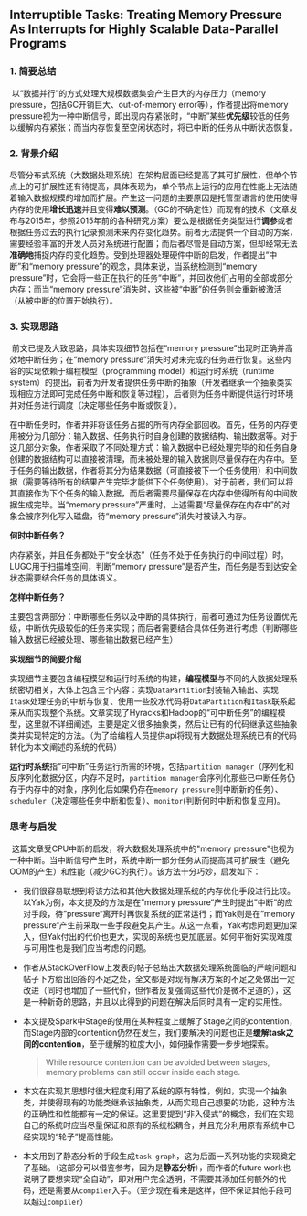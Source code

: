## Interruptible Tasks: Treating Memory Pressure As Interrupts for Highly Scalable Data-Parallel Programs    

### 1. 简要总结

​	以“数据并行”的方式处理大规模数据集会产生巨大的内存压力（memory pressure，包括GC开销巨大、out-of-memory error等），作者提出将memory pressure视为一种中断信号，即出现内存紧张时，“中断”某些**优先级**较低的任务以缓解内存紧张；而当内存恢复至空闲状态时，将已中断的任务从中断状态恢复。

### 2. 背景介绍

​	尽管分布式系统（大数据处理系统）在架构层面已经提高了其可扩展性，但单个节点上的可扩展性还有待提高，具体表现为，单个节点上运行的应用在性能上无法随着输入数据规模的增加而扩展。产生这一问题的主要原因是托管型语言的使用使得内存的使用**增长迅速**并且变得**难以预测**。（GC的不确定性）而现有的技术（文章发布与2015年，参照2015年前的各种研究方案）要么是根据任务类型进行**调参**或者根据任务过去的执行记录预测未来内存变化趋势。前者无法提供一个自动的方案，需要经验丰富的开发人员对系统进行配置；而后者尽管是自动方案，但却经常无法**准确地**捕捉内存的变化趋势。受到处理器处理硬件中断的启发，作者提出“中断”和“memory pressure”的观念，具体来说，当系统检测到“memory pressure”时，它会将一些正在执行的任务“中断”，并回收他们占用的全部或部分内存；而当“memory pressure”消失时，这些被“中断”的任务则会重新被激活（从被中断的位置开始执行）。

### 3. 实现思路

​	前文已提及大致思路，具体实现细节包括在“memory pressure”出现时正确并高效地中断任务；在“memory pressure”消失时对未完成的任务进行恢复。这些内容的实现依赖于编程模型（programming model）和运行时系统（runtime system）的提出，前者为开发者提供任务中断的抽象（开发者继承一个抽象类实现相应方法即可完成任务中断和恢复等过程），后者则为任务中断提供运行时环境并对任务进行调度（决定哪些任务中断或恢复）。

​	在中断任务时，作者并非将该任务占据的所有内存全部回收。首先，任务的内存使用被分为几部分：输入数据、任务执行时自身创建的数据结构、输出数据等。对于这几部分对象，作者采取了不同处理方式：输入数据中已经处理完毕的和任务自身创建的数据结构可以直接被清理，而未被处理的输入数据则尽量保存在内存中。至于任务的输出数据，作者将其分为结果数据（可直接被下一个任务使用）和中间数据（需要等待所有的结果产生完毕才能供下个任务使用）。对于前者，我们可以将其直接作为下个任务的输入数据，而后者需要尽量保存在内存中使得所有的中间数据生成完毕。当“memory pressure”严重时，上述需要“尽量保存在内存中”的对象会被序列化写入磁盘，待“memory pressure”消失时被读入内存。

**何时中断任务？**

​	内存紧张，并且任务都处于“安全状态”（任务不处于任务执行的中间过程）时。LUGC用于扫描堆空间，判断“memory pressure”是否产生，而任务是否到达安全状态需要结合任务的具体语义。

**怎样中断任务？**

​	主要包含两部分：中断哪些任务以及中断的具体执行，前者可通过为任务设置优先级，中断优先级较低的任务来实现；而后者需要结合具体任务进行考虑（判断哪些输入数据已经被处理、哪些输出数据已经产生）

**实现细节的简要介绍**

​	实现细节主要包含编程模型和运行时系统的构建，**编程模型**与不同的大数据处理系统密切相关，大体上包含三个内容：实现`DataPartition`封装输入输出、实现`Itask`处理任务的中断与恢复、使用一些胶水代码将`DataPartition`和`Itask`联系起来从而实现整个系统。文章实现了Hyracks和Hadoop的“可中断任务”的编程模型，这里就不详细阐述，主要是定义很多抽象类，然后让已有的代码继承这些抽象类并实现特定的方法。（为了给编程人员提供api将现有大数据处理系统已有的代码转化为本文阐述的系统的代码）

**运行时系统**指“可中断”任务运行所需的环境，包括`partition manager`（序列化和反序列化数据分区，内存不足时，`partition manager`会序列化那些已中断任务仍存于内存中的对象，序列化后如果仍存在`memory pressure`则中断新的任务）、`scheduler`（决定哪些任务中断和恢复）、`monitor`(判断何时中断和恢复应用)。

### 思考与启发

​	这篇文章受CPU中断的启发，将大数据处理系统中的"memory pressure"也视为一种中断。当中断信号产生时，系统中断一部分任务从而提高其可扩展性（避免OOM的产生）和性能（减少GC的执行）。该方法十分巧妙，启发如下：

- 我们很容易联想到将该方法和其他大数据处理系统的内存优化手段进行比较。以Yak为例，本文提及的方法是在”memory pressure“产生时提出”中断“的应对手段，待”pressure“离开时再恢复系统的正常运行；而Yak则是在”memory pressure“产生前采取一些手段避免其产生。从这一点看，Yak考虑问题更加深入，但Yak付出的代价也更大，实现的系统也更加底层。如何平衡好实现难度与可用性也是我们应当考虑的问题。

- 作者从StackOverFlow上发表的帖子总结出大数据处理系统面临的严峻问题和帖子下方给出回答的不足之处，全文都是对现有解决方案的不足之处做出一定改进（同时也增加了一些代价，但作者反复强调这些代价是微不足道的），这是一种新奇的思路，并且以此得到的问题在解决后同时具有一定的实用性。

- 本文提及Spark中Stage的使用在某种程度上缓解了Stage之间的contention，而Stage内部的contention仍然在发生，我们要解决的问题也正是**缓解task之间的contention**，至于缓解的粒度大小，如何操作需要一步步地探索。

  > While resource contention can be avoided between stages, memory problems can still occur inside each stage.

- 本文在实现其思想时很大程度利用了系统的原有特性，例如，实现一个抽象类，并使得现有的功能类继承该抽象类，从而实现自己想要的功能，这种方法的正确性和性能都有一定的保证。这里要提到“非入侵式”的概念，我们在实现自己的系统时应当尽量保证和原有的系统松耦合，并且充分利用原有系统中已经实现的“轮子”提高性能。

- 本文用到了静态分析的手段生成`task graph`，这为后面一系列功能的实现奠定了基础。（这部分可以借鉴参考，因为是**静态分析**），而作者的future work也说明了要想实现“全自动”，即对用户完全透明，不需要其添加任何额外的代码，还是需要从`compiler`入手。（至少现在看来是这样，但不保证其他手段可以越过`compiler`）